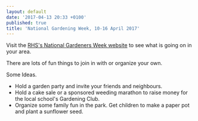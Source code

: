 ```yaml
---
layout: default
date: '2017-04-13 20:33 +0100'
published: true
title: 'National Gardening Week, 10-16 April 2017'
---
```

Visit the [RHS's National Gardeners Week website](http://www.nationalgardeningweek.org.uk/) to see what is going on in your area.

There are lots of fun things to join in with or organize your own.

Some Ideas.

- Hold a garden party and invite your friends and neighbours.
- Hold a cake sale or a sponsored weeding marathon to raise money for the local school's Gardening Club.
- Organize some family fun in the park. Get children to make a paper pot and plant a sunflower seed.
